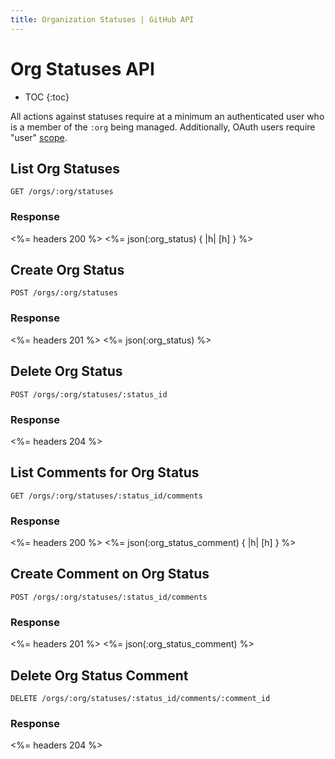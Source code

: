 ```yaml
---
title: Organization Statuses | GitHub API
---
```


# Org Statuses API

* TOC
{:toc}

All actions against statuses require at a minimum an authenticated user who
is a member of the `:org` being managed. Additionally, OAuth users require "user"
[scope](/v3/oauth/#scopes).

## List Org Statuses

    GET /orgs/:org/statuses

### Response

<%= headers 200 %>
<%= json(:org_status) { |h| [h] } %>

## Create Org Status

    POST /orgs/:org/statuses

### Response

<%= headers 201 %>
<%= json(:org_status) %>

## Delete Org Status

    POST /orgs/:org/statuses/:status_id

### Response

<%= headers 204 %>

## List Comments for Org Status

    GET /orgs/:org/statuses/:status_id/comments

### Response

<%= headers 200 %>
<%= json(:org_status_comment) { |h| [h] } %>

## Create Comment on Org Status

    POST /orgs/:org/statuses/:status_id/comments

### Response

<%= headers 201 %>
<%= json(:org_status_comment) %>

## Delete Org Status Comment

    DELETE /orgs/:org/statuses/:status_id/comments/:comment_id

### Response

<%= headers 204 %>
